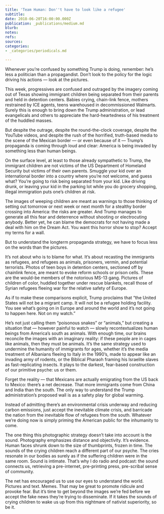 ```yaml
---
title: 'Team Human: Don''t have to look like a refugee'
subtitle: 
date: 2018-06-20T16:00:00.000Z
publication: _publications/medium.md
blurb: 
notes: 
refs: 
sources: 
categories:
- _categories/periodicals.md

---
```

Whenever you’re confused by something Trump is doing, remember: he’s less a politician than a propagandist. Don’t look to the policy for the logic driving his actions — look at the pictures.

This week, progressives are confused and outraged by the imagery coming out of Texas showing immigrant children being separated from their parents and held in detention centers. Babies crying, chain-link fence, mothers restrained by ICE agents, teens warehoused in decommissioned Walmarts. Surely this is enough to bring down the Trump administration, or lead evangelicals and others to appreciate the hard-heartedness of his treatment of the huddled masses.

But despite the outrage, despite the round-the-clock coverage, despite the YouTube videos, and despite the rush of the horrified, truth-based media to the scene of the Mexican border — or even because of it — Trump’s propaganda is coming through loud and clear: America is being invaded by something less than human beings.

On the surface level, at least to those already sympathetic to Trump, the immigrant children are not victims of the US Department of Homeland Security but victims of their own parents. Smuggle your kid over an international border into a country where you’re not welcome, and guess what? You’re going to risk being separated from your kid. Like driving drunk, or leaving your kid in the parking lot while you do grocery shopping, illegal immigration puts one’s children at risk.

The images of weeping children are meant as warnings to those thinking of setting out tomorrow or next week or next month for a stealthy border crossing into America: the risks are greater. And Trump manages to generate all this fear and deterrence without shooting or electrocuting anybody. Better yet, he can blame the democrats for not having made a deal with him on the Dream Act. You want this horror show to stop? Accept my terms for a wall.

But to understand the longterm propaganda strategy, we have to focus less on the words than the pictures.

It’s not about who is to blame for what. It’s about recasting the immigrants as refugees, and refugees as animals, prisoners, vermin, and potential terrorists. Photos of teen boys in detention centers, sectioned off by chainlink fence, are meant to evoke reform schools or prison cells. These are the would-be members of the notorious MS-13 gang. Pictures of children of color, huddled together under rescue blankets, recall those of Syrian refugees fleeing war for the relative safety of Europe.

As if to make these comparisons explicit, Trump proclaims that “the United States will not be a migrant camp. It will not be a refugee holding facility. You see what’s going on in Europe and around the world and it’s not going to happen here. Not on my watch.”

He’s not just calling them “poisonous snakes” or “animals,” but creating a situation that — however painful to watch — slowly recontextualizes human beings from America’s south as animals. With enough time, our brains reconcile the images with an imaginary reality: if these people are in cages like animals, then they must be animals. It’s the same strategy used to undermine the humanity of immigrants for ages, whether it’s the media treatment of Albanians fleeing to Italy in the 1990’s, made to appear like an invading army of rodents, or the Biblical Pharaoh framing his Israelite slaves as fast-replicating insects. It plays to the darkest, fear-based construction of our primitive psyche: us or them.

Forget the reality — that Mexicans are actually emigrating from the US back to Mexico: there’s a net decrease. That more immigrants come from China and India than the south. The only way to understand the Trump administration’s proposed wall is as a safety play for global warming. 

Instead of admitting there’s an environmental crisis underway and reducing carbon emissions, just accept the inevitable climate crisis, and barricade the nation from the inevitable flow of refugees from the south. Whatever we’re doing now is simply priming the American public for the inhumanity to come.

The one thing this photographic strategy doesn’t take into account is the sound. Photography emphasizes distance and objectivity. It’s evidence. Human faces shrunk down to the size of thumbprints, frozen in time. The sounds of the crying children reach a different part of our psyche. The cries resonate in our bodies as surely as if the suffering children were in the same room. Sound is intimate. That’s why I do radio and podcast: the sound connects us, retrieving a pre-internet, pre-printing press, pre-scribal sense of community.

The net has encouraged us to use our eyes to understand the world. Pictures and text. Memes. That may be great to promote ridicule and provoke fear. But it’s time to get beyond the images we’re fed before we accept the fake news they’re trying to disseminate. If it takes the sounds of crying children to wake us up from this nightmare of nativist superiority, so be it.